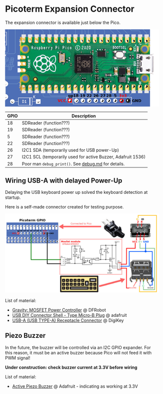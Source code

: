 # Picoterm Expansion Connector

The expansion connector is available just below the Pico.

![Picoterm expansion port](_static/picoterm-conn.jpg)

| GPIO  | Description                                              |
|-------|----------------------------------------------------------|
| 18    | SDReader (function???)                                   |
| 19    | SDReader (function???)                                   |
| 5     | SDReader (function???)                                   |
| 22    | SDReader (function???)                                   |
| 26    | I2C1 SDA (temporarily used for USB power-Up)             |
| 27    | I2C1 SCL (temporarily used for active Buzzer, Adafruit 1536)     |
| 28    | Poor man `debug_print()`. See [debug.md](debug.md) for details.  |

## Wiring USB-A with delayed Power-Up

Delaying the USB keyboard power up solved the keyboard detection at startup.

Here is a self-made connector created for testing purpose.

![delayed keyboard power-up](_static/picoterm-usb-power.jpg)

List of material:
* [Gravity: MOSFET Power Controller](https://www.dfrobot.com/product-1567.html) @ DFRobot
* [USB DIY Connector Shell - Type Micro-B Plug](https://www.adafruit.com/product/1390) @ adafruit
* [USB-A (USB TYPE-A) Receptacle Connector](https://www.digikey.be/nl/products/detail/on-shore-technology-inc/USB-A1HSW6/2677750) @ DigiKey

## Piezo Buzzer

In the future, the buzzer will be controlled via an I2C GPIO expander. For this reason, it must be an active buzzer because Pico will not feed it with PWM signal!

__Under construction: check buzzer current at 3.3V before wiring__

List of material:
* [Active Piezo Buzzer](https://www.adafruit.com/product/1536) @ Adafruit - indicating as working at 3.3V
